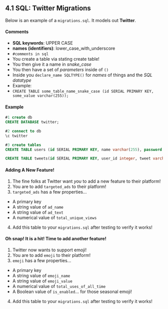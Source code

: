 ## 4.1 SQL: Twitter Migrations

Below is an example of a `migrations.sql`. It models out **Twitter**.

#### Comments

* **SQL keywords**: UPPER CASE
* **names (identifiers)**: lower_case_with_underscore
* `#comments in sql`
* You create a table via stating create table!
* You then give it a name in *snake_case*
* You then have a set of *parameters* inside of `()`
* Inside you `declare_name SQLTYPE()` for *names* of things and the *SQL datatype*
* Example:
* `CREATE TABLE some_table_name_snake_case (id SERIAL PRIMARY KEY, some_value varchar(255));`

#### Example

```sql
#1 create db
CREATE DATABASE twitter;

#2 connect to db
\c twitter

#3 create tables
CREATE TABLE users (id SERIAL PRIMARY KEY, name varchar(255), password varchar(255), email varchar(255));

CREATE TABLE tweets(id SERIAL PRIMARY KEY, user_id integer, tweet varchar(140));
```

#### Adding A New Feature!

1. The fine folks at Twitter want *you* to add a new feature to their platform!
2. You are to add `targeted_ads` to their platform!
3. `targeted_ads` has a few properties...
  - A primary key
  - A string value of `ad_name`
  - A string value of `ad_text`
  - A numerical value of `total_unique_views`
4. Add this table to your `migrations.sql` after testing to verify it works!

#### Oh snap! It is a hit! Time to add another feature!

1. Twitter now wants to support emoji!
2. You are to add `emoji` to their platform!
3. `emoji` has a few properties...
  - A primary key
  - A string value of `emoji_name`
  - A string value of `emoji_value`
  - A numerical value of `total_uses_of_all_time`
  - A Boolean value of `is_enabled`... for those seasonal emoji!
4. Add this table to your `migrations.sql` after testing to verify it works!
